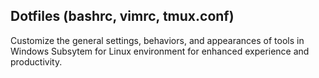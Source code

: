 ## Dotfiles (bashrc, vimrc, tmux.conf)
Customize the general settings, behaviors, and appearances of tools in Windows Subsytem for Linux environment for enhanced experience and productivity.
